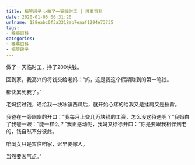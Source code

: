 ```yaml
---
title: 搞笑段子->做了一天临时工 | 糗事百科
date: 2020-01-05 06:31:20
urlname: 128eabc0f3a3318ab7eaaf1294e73735
tags: 
- 糗事百科
categories:
- 糗事百科
- 搞笑段子
---
```

做了一天临时工，挣了200块钱。

回到家，我高兴的将钱交给老妈：“妈，这是我这个假期赚到的第一笔钱。

都快累死我了。”

老妈接过钱，递给我一块冰镇西瓜后，就开始心疼的给我又是揉肩又是捶背。

我爸在一旁幽幽的开口：“我每月上交几万块钱的工资，怎么没这待遇啊？”我妈白了我爸一眼：“能一样么？”我正感动呢，我妈又徐徐开口：“你是要跟我相伴到老的，钱自然不分彼此。

咱闺女只是暂住咱家，迟早要嫁人。

当然要客气点。”


